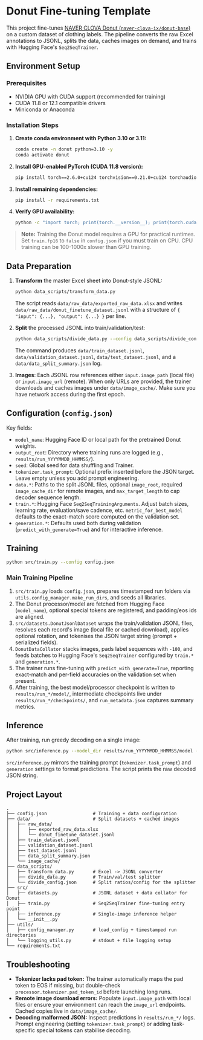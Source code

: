# Donut Fine-tuning Template

This project fine-tunes [NAVER CLOVA Donut (`naver-clova-ix/donut-base`)](https://huggingface.co/naver-clova-ix/donut-base) on a custom dataset of clothing labels. The pipeline converts the raw Excel annotations to JSONL, splits the data, caches images on demand, and trains with Hugging Face's `Seq2SeqTrainer`.

## Environment Setup

### Prerequisites
- NVIDIA GPU with CUDA support (recommended for training)
- CUDA 11.8 or 12.1 compatible drivers
- Miniconda or Anaconda

### Installation Steps

1. **Create conda environment with Python 3.10 or 3.11:**
   ```bash
   conda create -n donut python=3.10 -y
   conda activate donut
   ```

2. **Install GPU-enabled PyTorch (CUDA 11.8 version):**
   ```bash
   pip install torch==2.6.0+cu124 torchvision==0.21.0+cu124 torchaudio==2.6.0+cu124 --index-url https://download.pytorch.org/whl/cu124
   ```

3. **Install remaining dependencies:**
   ```bash
   pip install -r requirements.txt
   ```

4. **Verify GPU availability:**
   ```bash
   python -c "import torch; print(torch.__version__); print(torch.cuda.is_available()); print(torch.version.cuda)"
   ```


> **Note:** Training the Donut model requires a GPU for practical runtimes. Set `train.fp16` to `false` in `config.json` if you must train on CPU. CPU training can be 100-1000x slower than GPU training.

## Data Preparation

1. **Transform** the master Excel sheet into Donut-style JSONL:
   ```bash
   python data_scripts/transform_data.py
   ```
   The script reads `data/raw_data/exported_raw_data.xlsx` and writes `data/raw_data/donut_finetune_dataset.jsonl` with a structure of `{ "input": {...}, "output": {...} }` per line.

2. **Split** the processed JSONL into train/validation/test:
   ```bash
   python data_scripts/divide_data.py --config data_scripts/divide_config.json
   ```
   The command produces `data/train_dataset.jsonl`, `data/validation_dataset.jsonl`, `data/test_dataset.jsonl`, and a `data/data_split_summary.json` log.

3. **Images**: Each JSONL row references either `input.image_path` (local file) or `input.image_url` (remote). When only URLs are provided, the trainer downloads and caches images under `data/image_cache/`. Make sure you have network access during the first epoch.

## Configuration (`config.json`)

Key fields:

- `model_name`: Hugging Face ID or local path for the pretrained Donut weights.
- `output_root`: Directory where training runs are logged (e.g., `results/run_YYYYMMDD_HHMMSS/`).
- `seed`: Global seed for data shuffling and Trainer.
- `tokenizer.task_prompt`: Optional prefix inserted before the JSON target. Leave empty unless you add prompt engineering.
- `data.*`: Paths to the split JSONL files, optional `image_root`, required `image_cache_dir` for remote images, and `max_target_length` to cap decoder sequence length.
- `train.*`: Hugging Face `Seq2SeqTrainingArguments`. Adjust batch sizes, learning rate, evaluation/save cadence, etc. `metric_for_best_model` defaults to the exact-match score computed on the validation set.
- `generation.*`: Defaults used both during validation (`predict_with_generate=True`) and for interactive inference.

## Training

```bash
python src/train.py --config config.json
```

### Main Training Pipeline

1. `src/train.py` loads `config.json`, prepares timestamped run folders via `utils.config_manager.make_run_dirs`, and seeds all libraries.
2. The Donut processor/model are fetched from Hugging Face (`model_name`), optional special tokens are registered, and padding/eos ids are aligned.
3. `src/datasets.DonutJsonlDataset` wraps the train/validation JSONL files, resolves each record's image (local file or cached download), applies optional rotation, and tokenises the JSON target string (prompt + serialized fields).
4. `DonutDataCollator` stacks images, pads label sequences with `-100`, and feeds batches to Hugging Face's `Seq2SeqTrainer` configured by `train.*` and `generation.*`.
5. The trainer runs fine-tuning with `predict_with_generate=True`, reporting exact-match and per-field accuracies on the validation set when present.
6. After training, the best model/processor checkpoint is written to `results/run_*/model/`, intermediate checkpoints live under `results/run_*/checkpoints/`, and `run_metadata.json` captures summary metrics.

## Inference

After training, run greedy decoding on a single image:

```bash
python src/inference.py --model_dir results/run_YYYYMMDD_HHMMSS/model --image path/to/image.png [--config config.json]
```

`src/inference.py` mirrors the training prompt (`tokenizer.task_prompt`) and `generation` settings to format predictions. The script prints the raw decoded JSON string.

## Project Layout

```
.
├── config.json                 # Training + data configuration
├── data/                       # Split datasets + cached images
│   ├── raw_data/
│   │   ├── exported_raw_data.xlsx
│   │   └── donut_finetune_dataset.jsonl
│   ├── train_dataset.jsonl
│   ├── validation_dataset.jsonl
│   ├── test_dataset.jsonl
│   ├── data_split_summary.json
│   └── image_cache/
├── data_scripts/
│   ├── transform_data.py       # Excel -> JSONL converter
│   ├── divide_data.py          # Train/val/test splitter
│   └── divide_config.json      # Split ratios/config for the splitter
├── src/
│   ├── datasets.py             # JSONL dataset + data collator for Donut
│   ├── train.py                # Seq2SeqTrainer fine-tuning entry point
│   ├── inference.py            # Single-image inference helper
│   └── __init__.py
├── utils/
│   ├── config_manager.py       # load_config + timestamped run directories
│   └── logging_utils.py        # stdout + file logging setup
└── requirements.txt
```

## Troubleshooting

- **Tokenizer lacks pad token:** The trainer automatically maps the pad token to EOS if missing, but double-check `processor.tokenizer.pad_token_id` before launching long runs.
- **Remote image download errors:** Populate `input.image_path` with local files or ensure your environment can reach the `image_url` endpoints. Cached copies live in `data/image_cache/`.
- **Decoding malformed JSON:** Inspect predictions in `results/run_*/` logs. Prompt engineering (setting `tokenizer.task_prompt`) or adding task-specific special tokens can stabilise decoding.
